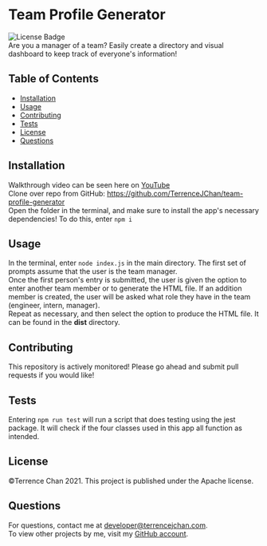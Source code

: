 # Team Profile Generator
![License Badge](https://img.shields.io/badge/License-Apache-green.svg)  
Are you a manager of a team? Easily create a directory and visual dashboard to keep track of everyone's information!
## Table of Contents
* [Installation](#installation)
* [Usage](#usage)
* [Contributing](#contributing)
* [Tests](#tests)
* [License](#license)
* [Questions](#questions)
## Installation
Walkthrough video can be seen here on [YouTube](https://youtu.be/CG4LqiW1tLE)  
Clone over repo from GitHub: https://github.com/TerrenceJChan/team-profile-generator  
Open the folder in the terminal, and make sure to install the app's necessary dependencies! To do this, enter `npm i`
## Usage
In the terminal, enter `node index.js` in the main directory. The first set of prompts assume that the user is the team manager.  
Once the first person's entry is submitted, the user is given the option to enter another team member or to generate the HTML file. If an addition member is created, the user will be asked what role they have in the team (engineer, intern, manager).  
Repeat as necessary, and then select the option to produce the HTML file. It can be found in the **dist** directory.
## Contributing
This repository is actively monitored! Please go ahead and submit pull requests if you would like!
## Tests
Entering `npm run test` will run a script that does testing using the jest package. It will check if the four classes used in this app all function as intended.
## License
©Terrence Chan 2021. This project is published under the Apache license.
## Questions
For questions, contact me at developer@terrencejchan.com.  
To view other projects by me, visit my [GitHub account](https://github.com/TerrenceJChan).
